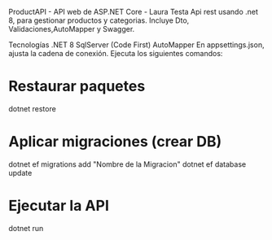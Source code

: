 ProductAPI - API web de ASP.NET Core - Laura Testa
Api rest usando .net 8, para gestionar productos y categorias. Incluye Dto, Validaciones,AutoMapper y Swagger.

Tecnologías
.NET 8
SqlServer (Code First)
AutoMapper
En appsettings.json, ajusta la cadena de conexión.
Ejecuta los siguientes comandos:
# Restaurar paquetes
dotnet restore

# Aplicar migraciones (crear DB)
dotnet ef migrations add "Nombre de la Migracion"
dotnet ef database update

# Ejecutar la API
dotnet run
